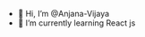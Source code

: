 - 👋 Hi, I’m @Anjana-Vijaya
- 🌱 I’m currently learning React js

<!---
Anjana-Vijaya/Anjana-Vijaya is a ✨ special ✨ repository because its `README.md` (this file) appears on your GitHub profile.
You can click the Preview link to take a look at your changes.
--->
